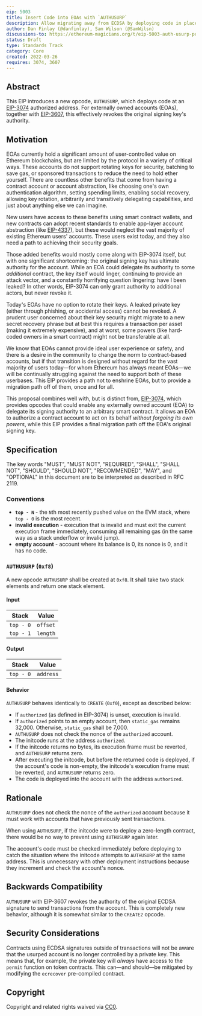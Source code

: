 ```yaml
---
eip: 5003
title: Insert Code into EOAs with `AUTHUSURP`
description: Allow migrating away from ECDSA by deploying code in place of an externally owned account.
author: Dan Finlay (@danfinlay), Sam Wilson (@SamWilsn)
discussions-to: https://ethereum-magicians.org/t/eip-5003-auth-usurp-publishing-code-at-an-eoa-address/8979
status: Draft
type: Standards Track
category: Core
created: 2022-03-26
requires: 3074, 3607
---
```


## Abstract

This EIP introduces a new opcode, `AUTHUSURP`, which deploys code at an [EIP-3074](./eip-3074.md) authorized address. For externally owned accounts (EOAs), together with [EIP-3607](./eip-3607.md), this effectively revokes the original signing key's authority.

## Motivation

EOAs currently hold a significant amount of user-controlled value on Ethereum blockchains, but are limited by the protocol in a variety of critical ways. These accounts do not support rotating keys for security, batching to save gas, or sponsored transactions to reduce the need to hold ether yourself. There are countless other benefits that come from having a contract account or account abstraction, like choosing one's own authentication algorithm, setting spending limits, enabling social recovery, allowing key rotation, arbitrarily and transitively delegating capabilities, and just about anything else we can imagine.

New users have access to these benefits using smart contract wallets, and new contracts can adopt recent standards to enable app-layer account abstraction (like [EIP-4337](./eip-4337.md)), but these would neglect the vast majority of existing Ethereum users' accounts. These users exist today, and they also need a path to achieving their security goals.

Those added benefits would mostly come along with EIP-3074 itself, but with one significant shortcoming: the original signing key has ultimate authority for the account. While an EOA could delegate its authority to some _additional_ contract, the key itself would linger, continuing to provide an attack vector, and a constantly horrifying question lingering: have I been leaked? In other words, EIP-3074 can only grant authority to additional actors, but never revoke it.

Today's EOAs have no option to rotate their keys. A leaked private key (either through phishing, or accidental access) cannot be revoked. A prudent user concerned about their key security might migrate to a new secret recovery phrase but at best this requires a transaction per asset (making it extremely expensive), and at worst, some powers (like hard-coded owners in a smart contract) might not be transferable at all.

We know that EOAs cannot provide ideal user experience or safety, and there is a desire in the community to change the norm to contract-based accounts, but if that transition is designed without regard for the vast majority of users today—for whom Ethereum has always meant EOAs—we will be continually struggling against the need to support both of these userbases. This EIP provides a path not to enshrine EOAs, but to provide a migration path off of them, once and for all.

This proposal combines well with, but is distinct from, [EIP-3074](./eip-3074.md), which provides opcodes that could enable any externally owned account (EOA) to delegate its signing authority to an arbitrary smart contract. It allows an EOA to authorize a contract account to act on its behalf _without forgoing its own powers_, while this EIP provides a final migration path off the EOA's original signing key.

## Specification

The key words "MUST", "MUST NOT", "REQUIRED", "SHALL", "SHALL NOT", "SHOULD", "SHOULD NOT", "RECOMMENDED", "MAY", and "OPTIONAL" in this document are to be interpreted as described in RFC 2119.

### Conventions

  - **`top - N`** - the `N`th most recently pushed value on the EVM stack, where `top - 0` is the most recent.
  - **invalid execution** - execution that is invalid and must exit the current execution frame immediately, consuming all remaining gas (in the same way as a stack underflow or invalid jump).
  - **empty account** - account where its balance is 0, its nonce is 0, and it has no code.

### `AUTHUSURP` (`0xf8`)

A new opcode `AUTHUSURP` shall be created at `0xf8`. It shall take two stack elements and return one stack element.

#### Input

| Stack     | Value        |
| --------- | ------------ |
| `top - 0` | `offset`     |
| `top - 1` | `length`     |

#### Output

| Stack      | Value     |
| ---------- | --------- |
| `top - 0`  | `address` |

#### Behavior

`AUTHUSURP` behaves identically to `CREATE` (`0xf0`), except as described below:

  - If `authorized` (as defined in EIP-3074) is unset, execution is invalid.
  - If `authorized` points to an empty account, then `static_gas` remains 32,000. Otherwise, `static_gas` shall be 7,000.
  - `AUTHUSURP` does not check the nonce of the `authorized` account.
  - The initcode runs at the address `authorized`.
  - If the initcode returns no bytes, its execution frame must be reverted, and `AUTHUSURP` returns zero.
  - After executing the initcode, but before the returned code is deployed, if the account's code is non-empty, the initcode's execution frame must be reverted, and `AUTHUSURP` returns zero.
  - The code is deployed into the account with the address `authorized`.

## Rationale

`AUTHUSURP` does not check the nonce of the `authorized` account because it must work with accounts that have previously sent transactions.

When using `AUTHUSURP`, if the initcode were to deploy a zero-length contract, there would be no way to prevent using `AUTHUSURP` again later.

The account's code must be checked immediately before deploying to catch the situation where the initcode attempts to `AUTHUSURP` at the same address. This is unnecessary with other deployment instructions because they increment and check the account's nonce.

## Backwards Compatibility

`AUTHUSURP` with EIP-3607 revokes the authority of the original ECDSA signature to send transactions from the account. This is completely new behavior, although it is somewhat similar to the `CREATE2` opcode.

## Security Considerations

Contracts using ECDSA signatures outside of transactions will not be aware that the usurped account is no longer controlled by a private key. This means that, for example, the private key will _always_ have access to the `permit` function on token contracts. This can—and should—be mitigated by modifying the `ecrecover` pre-compiled contract.

## Copyright
Copyright and related rights waived via [CC0](../LICENSE.md).
